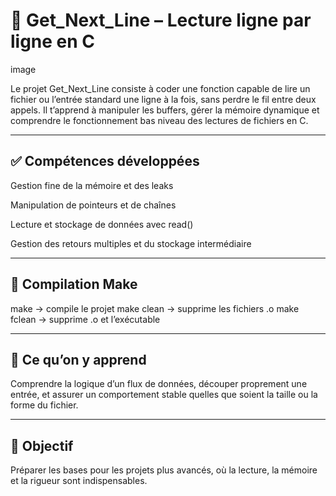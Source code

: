 # 📄 Get_Next_Line – Lecture ligne par ligne en C

image


Le projet Get_Next_Line consiste à coder une fonction capable de lire un fichier ou l’entrée standard une ligne à la fois, sans perdre le fil entre deux appels. Il t’apprend à manipuler les buffers, gérer la mémoire dynamique et comprendre le fonctionnement bas niveau des lectures de fichiers en C.

---
## ✅ Compétences développées
 Gestion fine de la mémoire et des leaks

Manipulation de pointeurs et de chaînes

Lecture et stockage de données avec read()

Gestion des retours multiples et du stockage intermédiaire

---
## 🔧 Compilation Make
make → compile le projet
make clean → supprime les fichiers .o
make fclean → supprime .o et l’exécutable

---
## 🧠 Ce qu’on y apprend
Comprendre la logique d’un flux de données, découper proprement une entrée, et assurer un comportement stable quelles que soient la taille ou la forme du fichier.

---
## 🏁 Objectif
Préparer les bases pour les projets plus avancés, où la lecture, la mémoire et la rigueur sont indispensables.
